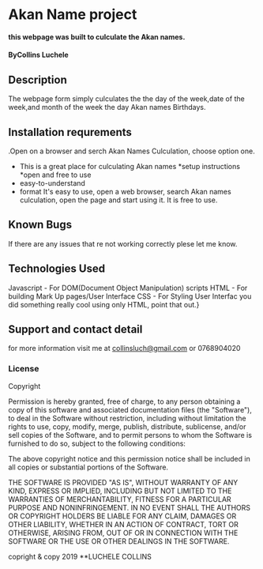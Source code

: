 #   Akan Name project
#### this webpage was built to culculate the Akan names.
#### ByCollins Luchele
## Description
The webpage form simply culculates the  the day of the week,date of the week,and month of the week the day Akan names Birthdays.
## Installation requrements
   .Open on a browser and serch Akan Names Culculation,
    choose option one.
* This is a great place for culculating Akan names
*setup instructions
*open and free to use
* easy-to-understand
* format
 It's easy to use, open a web browser, search Akan names culculation, open the page and start using it. It is free to use.
## Known Bugs
If there are any issues that re not working correctly plese let me know.
## Technologies Used
Javascript - For DOM(Document Object Manipulation) scripts
HTML - For building Mark Up pages/User Interface
CSS - For Styling User Interfac
you did something really cool using only HTML, point that out.}
## Support and contact detail
   for more information visit me at collinsluch@gmail.com or 0768904020
### License
Copyright <YEAR> <COPYRIGHT HOLDER>

Permission is hereby granted, free of charge, to any person obtaining a copy of this software and associated documentation files (the "Software"), to deal in the Software without restriction, including without limitation the rights to use, copy, modify, merge, publish, distribute, sublicense, and/or sell copies of the Software, and to permit persons to whom the Software is furnished to do so, subject to the following conditions:

The above copyright notice and this permission notice shall be included in all copies or substantial portions of the Software.

THE SOFTWARE IS PROVIDED "AS IS", WITHOUT WARRANTY OF ANY KIND, EXPRESS OR IMPLIED, INCLUDING BUT NOT LIMITED TO THE WARRANTIES OF MERCHANTABILITY, FITNESS FOR A PARTICULAR PURPOSE AND NONINFRINGEMENT. IN NO EVENT SHALL THE AUTHORS OR COPYRIGHT HOLDERS BE LIABLE FOR ANY CLAIM, DAMAGES OR OTHER LIABILITY, WHETHER IN AN ACTION OF CONTRACT, TORT OR OTHERWISE, ARISING FROM, OUT OF OR IN CONNECTION WITH THE SOFTWARE OR THE USE OR OTHER DEALINGS IN THE SOFTWARE.

copright & copy 2019 **LUCHELE COLLINS
